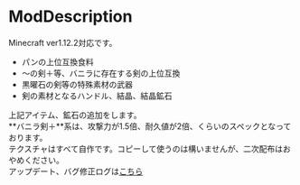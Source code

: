 # ModDescription
Minecraft ver1.12.2対応です。
- パンの上位互換食料
- ～の剣＋等、バニラに存在する剣の上位互換
- 黒曜石の剣等の特殊素材の武器
- 剣の素材となるハンドル、結晶、結晶鉱石

上記アイテム、鉱石の追加をします。<br>
**バニラ剣＋**系は、攻撃力が1.5倍、耐久値が2倍、くらいのスペックとなっております。<br>
テクスチャはすべて自作です。コピーして使うのは構いませんが、二次配布はおやめください。<br>
アップデート、バグ修正ログは[こちら](https://github.com/Sakuraga200323/-Mod-/blob/main/Mods/1.12.2/SwordMod/UpdateHistory.md)

